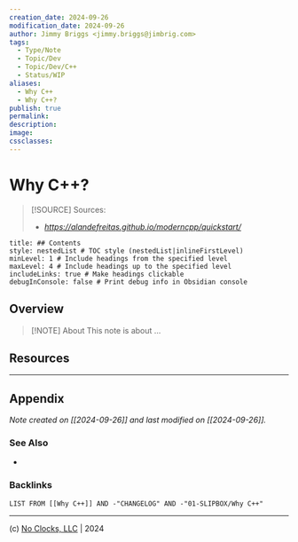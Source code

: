 ```yaml
---
creation_date: 2024-09-26
modification_date: 2024-09-26
author: Jimmy Briggs <jimmy.briggs@jimbrig.com>
tags:
  - Type/Note
  - Topic/Dev
  - Topic/Dev/C++
  - Status/WIP
aliases:
  - Why C++
  - Why C++?
publish: true
permalink:
description:
image:
cssclasses:
---
```



# Why C++?

> [!SOURCE] Sources:
> - *https://alandefreitas.github.io/moderncpp/quickstart/*

```table-of-contents
title: ## Contents 
style: nestedList # TOC style (nestedList|inlineFirstLevel)
minLevel: 1 # Include headings from the specified level
maxLevel: 4 # Include headings up to the specified level
includeLinks: true # Make headings clickable
debugInConsole: false # Print debug info in Obsidian console
```

## Overview

> [!NOTE] About
> This note is about ...

## Resources

***

## Appendix

*Note created on [[2024-09-26]] and last modified on [[2024-09-26]].*

### See Also

- 

### Backlinks

```dataview
LIST FROM [[Why C++]] AND -"CHANGELOG" AND -"01-SLIPBOX/Why C++"
```

***

(c) [No Clocks, LLC](https://github.com/noclocks) | 2024